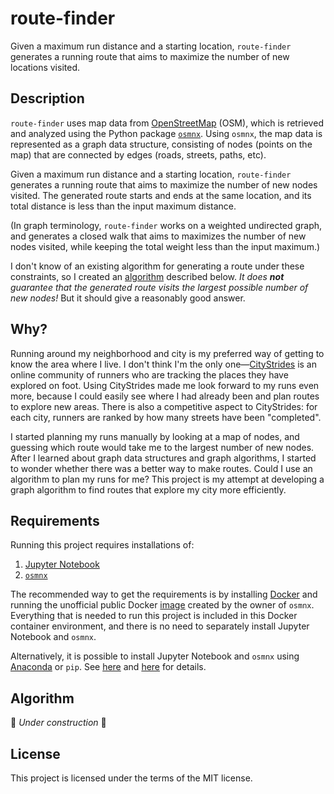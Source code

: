 # route-finder

Given a maximum run distance and a starting location, `route-finder` generates a running route that aims to maximize the number of new locations visited.

## Description

`route-finder` uses map data from [OpenStreetMap](https://www.openstreetmap.org) (OSM), which is retrieved and analyzed using the Python package [`osmnx`](https://github.com/gboeing/osmnx/). 
Using `osmnx`, the map data is represented as a graph data structure, consisting of nodes (points on the map) that are connected by edges (roads, streets, paths, etc).

Given a maximum run distance and a starting location, `route-finder` generates a running route that aims to maximize the number of new nodes visited. The generated route starts and ends at the same location, and its total distance is less than the input maximum distance.

(In graph terminology, `route-finder` works on a weighted undirected graph, and generates a closed walk that aims to maximizes the number of new nodes visited, while keeping the total weight less than the input maximum.)

I don't know of an existing algorithm for generating a route under these constraints, so I created an [algorithm](#algorithm) described below. 
*It does **not** guarantee that the generated route visits the largest possible number of new nodes!* 
But it should give a reasonably good answer.

## Why?

Running around my neighborhood and city is my preferred way of getting to know the area where I live. 
I don't think I'm the only one&mdash;[CityStrides](https://citystrides.com) is an online community of runners who are tracking the places they have explored on foot.
Using CityStrides made me look forward to my runs even more, because I could easily see where I had already been and plan routes to explore new areas.
There is also a competitive aspect to CityStrides: for each city, runners are ranked by how many streets have been "completed".

I started planning my runs manually by looking at a map of nodes, and guessing which route would take me to the largest number of new nodes.
After I learned about graph data structures and graph algorithms, I started to wonder whether there was a better way to make routes.
Could I use an algorithm to plan my runs for me?
This project is my attempt at developing a graph algorithm to find routes that explore my city more efficiently.

## Requirements

Running this project requires installations of:
1. [Jupyter Notebook](https://jupyter-notebook.readthedocs.io/en/stable/index.html)
2. [`osmnx`](https://github.com/gboeing/osmnx/)

The recommended way to get the requirements is by installing [Docker](https://www.docker.com/products/docker-desktop/) and running the unofficial public Docker [image](https://hub.docker.com/r/gboeing/osmnx) created by the owner of `osmnx`.
Everything that is needed to run this project is included in this Docker container environment, and there is no need to separately install Jupyter Notebook and `osmnx`.

Alternatively, it is possible to install Jupyter Notebook and `osmnx` using [Anaconda](https://www.anaconda.com/products/distribution) or `pip`. See [here](https://docs.jupyter.org/en/latest/install/notebook-classic.html) and [here](https://osmnx.readthedocs.io/en/stable/#installation) for details.

## Algorithm

:construction_worker: *Under construction* :construction:

## License

This project is licensed under the terms of the MIT license.
